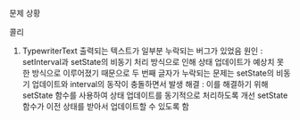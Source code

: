 문제 상황

콜리
1. TypewriterText
출력되는 텍스트가 일부분 누락되는 버그가 있었음
 원인 : 
 setInterval과 setState의 비동기 처리 방식으로 인해 상태 업데이트가 예상치 못한 방식으로 이루어졌기 때문으로 두 번째 글자가 누락되는 문제는 setState의 비동기 업데이트와 interval의 동작이 충돌하면서 발생
 해결 : 
 이를 해결하기 위해 setState 함수를 사용하여 상태 업데이트를 동기적으로 처리하도록 개선
 setState 함수가 이전 상태를 받아서 업데이트할 수 있도록 함

